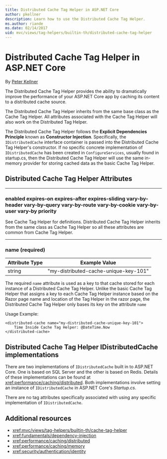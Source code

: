 ```yaml
---
title: Distributed Cache Tag Helper in ASP.NET Core
author: pkellner
description: Learn how to use the Distributed Cache Tag Helper.
ms.author: riande
ms.date: 02/14/2017
uid: mvc/views/tag-helpers/builtin-th/distributed-cache-tag-helper
---
```

# Distributed Cache Tag Helper in ASP.NET Core

By [Peter Kellner](http://peterkellner.net) 

The Distributed Cache Tag Helper provides the ability to dramatically improve the performance of your ASP.NET Core app by caching its content to a distributed cache source.

The Distributed Cache Tag Helper inherits from the same base class as the Cache Tag Helper. All attributes associated with the Cache Tag Helper will also work on the Distributed Tag Helper.

The Distributed Cache Tag Helper follows the **Explicit Dependencies Principle** known as **Constructor Injection**. Specifically, the `IDistributedCache` interface container is passed into the Distributed Cache Tag Helper's constructor. If no specific concrete implementation of `IDistributedCache` has been created in `ConfigureServices`, usually found in startup.cs, then the Distributed Cache Tag Helper will use the same in-memory provider for storing cached data as the basic Cache Tag Helper.

## Distributed Cache Tag Helper Attributes

- - -

### enabled expires-on expires-after expires-sliding vary-by-header vary-by-query vary-by-route vary-by-cookie vary-by-user vary-by priority

See Cache Tag Helper for definitions. Distributed Cache Tag Helper inherits from the same class as Cache Tag Helper so all these attributes are common from Cache Tag Helper.

- - -

### name (required)

| Attribute Type 	| Example Value   	|
|----------------	|----------------	|
| string    | "my-distributed-cache-unique-key-101" 	|

The required `name` attribute is used as a key to that cache stored for each instance of a Distributed Cache Tag Helper. Unlike the basic Cache Tag Helper that assigns a key to each Cache Tag Helper instance based on the Razor page name and location of the Tag Helper in the razor page, the Distributed Cache Tag Helper only bases its key on the attribute `name`

Usage Example:

```cshtml
<distributed-cache name="my-distributed-cache-unique-key-101">
    Time Inside Cache Tag Helper: @DateTime.Now
</distributed-cache>
```

## Distributed Cache Tag Helper IDistributedCache implementations

There are two implementations of `IDistributedCache` built in to ASP.NET Core. One is based on SQL Server and the other is based on Redis. Details of these implementations can be found at <xref:performance/caching/distributed>. Both implementations involve setting an instance of `IDistributedCache` in ASP.NET Core's *Startup.cs*.

There are no tag attributes specifically associated with using any specific implementation of `IDistributedCache`.

## Additional resources

* <xref:mvc/views/tag-helpers/builtin-th/cache-tag-helper>
* <xref:fundamentals/dependency-injection>
* <xref:performance/caching/distributed>
* <xref:performance/caching/memory>
* <xref:security/authentication/identity>
